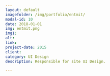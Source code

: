 ```yaml
---
layout: default
imagefolder: /img/portfolio/entmit/
modal-id: 10
date: 2018-01-01
img: entmit.png
img1: 
alt: 
link: 
project-date: 2015
client: 
category: UI Design
description: Responsible for site UI Design.

---
```


